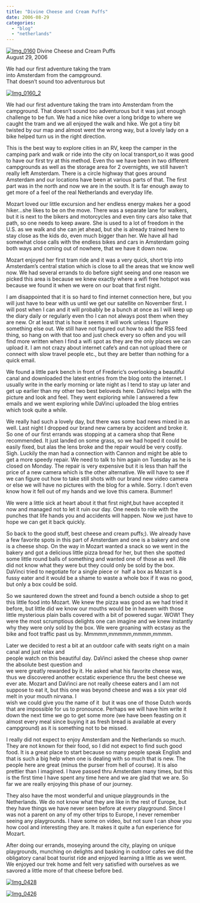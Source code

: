 ```yaml
---
title: "Divine Cheese and Cream Puffs"
date: 2006-08-29
categories: 
  - "blog"
  - "netherlands"
---
```


 [![Img_0160](https://pub-ac94b3f306b24c0dba4238943c97f2e1.r2.dev/2008/05/06/img_0160.png "Img_0160")](https://pub-ac94b3f306b24c0dba4238943c97f2e1.r2.dev/photos/uncategorized/2008/05/06/img_0160.png) Divine Cheese and Cream Puffs  
August 29, 2006

We had our first adventure taking the tram  
into Amsterdam from the campground.  
That doesn’t sound too adventurous but

<!--more-->

[![Img_0160_2](https://pub-ac94b3f306b24c0dba4238943c97f2e1.r2.dev/2008/05/06/img_0160_2.png "Img_0160_2")](https://pub-ac94b3f306b24c0dba4238943c97f2e1.r2.dev/photos/uncategorized/2008/05/06/img_0160_2.png)

We had our first adventure taking the tram into Amsterdam from the campground. That doesn’t sound too adventurous but it was just enough challenge to be fun. We had a nice hike over a long bridge to where we caught the tram and we all enjoyed the walk and hike. We got a tiny bit twisted by our map and almost went the wrong way, but a lovely lady on a bike helped turn us in the right direction.

This is the best way to explore cities in an RV, keep the camper in the camping park and walk or ride into the city on local transport,so it was good to have our first try at this method. Even tho we have been in two different campgrounds as well as the storage area for 2 overnights, we still haven’t really left Amsterdam. There is a circle highway that goes around Amsterdam and our locations have been at various parts of that. The first part was in the north and now we are in the south. It is far enough away to get more of a feel of the real Netherlands and everyday life.

Mozart loved our little excursion and her endless energy makes her a good hiker...she likes to be on the move. There was a separate lane for walkers, but it is next to the bikers and motorcycles and even tiny cars also take that path, so one needs to keep aware. She is used to a lot of freedom in the U.S. as we walk and she can jet ahead, but she is already trained here to stay close as the kids do, even much bigger than her. We have all had somewhat close calls with the endless bikes and cars in Amsterdam going both ways and coming out of nowhere, that we have it down now.

Mozart enjoyed her first tram ride and it was a very quick, short trip into Amsterdam’s central station which is close to all the areas that we know well now. We had several errands to do before sight seeing and one reason we picked this area is because we knew exactly where a wifi free hotspot was because we found it when we were on our boat that first night.

I am disappointed that it is so hard to find internet connection here, but you will just have to bear with us until we get our satellite on November first. I will post when I can and it will probably be a bunch at once as I will keep up the diary daily or regularly even tho I can not always post them when they are new. Or at least that is how it seems it will work unless I figure something else out. We still have not figured out how to add the RSS feed thing, so hang on with that too and just check every so often and you will find more written when I find a wifi spot as they are the only places we can upload it. I am not crazy about internet cafe’s and can not upload there or connect with slow travel people etc., but they are better than nothing for a quick email.

We found a little park bench in front of Frederic’s overlooking a beautiful canal and downloaded the latest entries from the blog onto the internet. I usually write in the early morning or late night as I tend to stay up later and get up earlier than my other two best beloveds here. DaVinci helps with the picture and look and feel. They went exploring while I answered a few emails and we went exploring while DaVinci uploaded the blog entries which took quite a while.

We really had such a lovely day, but there was some bad news mixed in as well. Last night I dropped our brand new camera by accident and broke it. So one of our first errands was stopping at a camera shop that Rene recommended. It just landed on some grass, so we had hoped it could be easily fixed, but alas the lens broke and the repair would be very costly. Sigh. Luckily the man had a connection with Cannon and might be able to get a more speedy repair. We need to talk to him again on Tuesday as he is closed on Monday. The repair is very expensive but it is less than half the price of a new camera which is the other alternative. We will have to see if we can figure out how to take still shots with our brand new video camera or else we will have no pictures with the blog for a while. Sorry. I don’t even know how it fell out of my hands and we love this camera. Bummer!

We were a little sick at heart about it that first night,but have accepted it now and managed not to let it ruin our day. One needs to role with the punches that life hands you and accidents will happen. Now we just have to hope we can get it back quickly.

So back to the good stuff, best cheese and cream puffs;). We already have a few favorite spots in this part of Amsterdam and one is a bakery and one is a cheese shop. On the way in Mozart wanted a snack so we went in the bakery and got a delicious little pizza bread for her, but then she spotted some little round balls of something and wanted one of those as well .We did not know what they were but they could only be sold by the box. DaVinci tried to negotiate for a single piece or  half a box as Mozart is a fussy eater and it would be a shame to waste a whole box if it was no good, but only a box could be sold.

So we sauntered down the street and found a bench outside a shop to get this little food into Mozart. We knew the pizza was good as we had tried it before, but little did we know our mouths would be in heaven with those little mysterious plain balls covered with a bit of powered sugar. WOW! They were the most scrumptious delights one can imagine and we knew instantly why they were only sold by the box. We were groaning with ecstasy as the bike and foot traffic past us by. Mmmmm,mmmmm,mmmm,mmmm.

Later we decided to rest a bit at an outdoor cafe with seats right on a main canal and just relax and  
people watch on this beautiful day. DaVinci asked the cheese shop owner the absolute best question and  
we were greatly rewarded by it. He asked what his favorite cheese was, thus we discovered another ecstatic experience thru the best cheese we ever ate. Mozart and DaVinci are not really cheese eaters and I am not suppose to eat it, but this one was beyond cheese and was a six year old melt in your mouth nirvana. I  
wish we could give you the name of it  but it was one of those Dutch words that are impossible for us to pronounce. Perhaps we will have him write it down the next time we go to get some more (we have been feasting on it almost every meal since buying it as fresh bread is available at every campground) as it is something not to be missed.

I really did not expect to enjoy Amsterdam and the Netherlands so much. They are not known for their food, so I did not expect to find such good food. It is a great place to start because so many people speak English and that is such a big help when one is dealing with so much that is new. The people here are great (minus the purser from hell of course). It is also prettier than I imagined. I have passed thru Amsterdam many times, but this is the first time I have spent any time here and we are glad that we are. So far we are really enjoying this phase of our journey.

They also have the most wonderful and unique playgrounds in the Netherlands. We do not know what they are like in the rest of Europe, but they have things we have never seen before at every playground. Since I was not a parent on any of my other trips to Europe, I never remember seeing any playgrounds. I have some on video, but not sure I can show you how cool and interesting they are. It makes it quite a fun experience for Mozart.

After doing our errands, moseying around the city, playing on unique playgrounds, munching on delights and basking in outdoor cafes we did the obligatory canal boat tourist ride and enjoyed learning a little as we went. We enjoyed our trek home and felt very satisfied with ourselves as we savored a little more of that cheese before bed.

[![Img_0428](https://pub-ac94b3f306b24c0dba4238943c97f2e1.r2.dev/2008/05/06/img_0428.png "Img_0428")](https://pub-ac94b3f306b24c0dba4238943c97f2e1.r2.dev/photos/uncategorized/2008/05/06/img_0428.png)

[![Img_0426](https://pub-ac94b3f306b24c0dba4238943c97f2e1.r2.dev/2008/05/06/img_0426.png "Img_0426")](https://pub-ac94b3f306b24c0dba4238943c97f2e1.r2.dev/photos/uncategorized/2008/05/06/img_0426.png)
